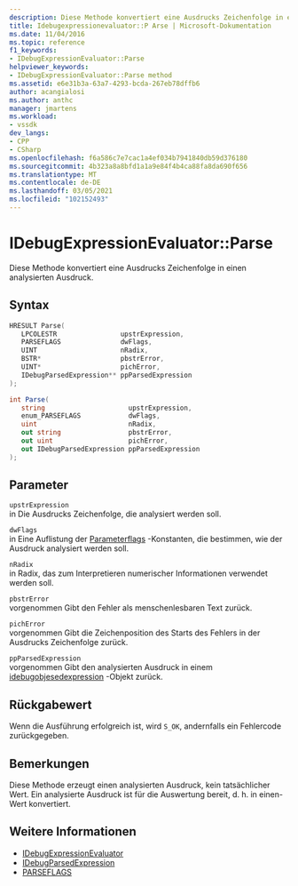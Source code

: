 ```yaml
---
description: Diese Methode konvertiert eine Ausdrucks Zeichenfolge in einen analysierten Ausdruck.
title: Idebugexpressionevaluator::P Arse | Microsoft-Dokumentation
ms.date: 11/04/2016
ms.topic: reference
f1_keywords:
- IDebugExpressionEvaluator::Parse
helpviewer_keywords:
- IDebugExpressionEvaluator::Parse method
ms.assetid: e6e31b3a-63a7-4293-bcda-267eb78dffb6
author: acangialosi
ms.author: anthc
manager: jmartens
ms.workload:
- vssdk
dev_langs:
- CPP
- CSharp
ms.openlocfilehash: f6a586c7e7cac1a4ef034b7941840db59d376180
ms.sourcegitcommit: 4b323a8a8bfd1a1a9e84f4b4ca88fa8da690f656
ms.translationtype: MT
ms.contentlocale: de-DE
ms.lasthandoff: 03/05/2021
ms.locfileid: "102152493"
---
```

# <a name="idebugexpressionevaluatorparse"></a>IDebugExpressionEvaluator::Parse
Diese Methode konvertiert eine Ausdrucks Zeichenfolge in einen analysierten Ausdruck.

## <a name="syntax"></a>Syntax

```cpp
HRESULT Parse( 
   LPCOLESTR                upstrExpression,
   PARSEFLAGS               dwFlags,
   UINT                     nRadix,
   BSTR*                    pbstrError,
   UINT*                    pichError,
   IDebugParsedExpression** ppParsedExpression
);
```

```csharp
int Parse(
   string                     upstrExpression,
   enum_PARSEFLAGS            dwFlags,
   uint                       nRadix,
   out string                 pbstrError,
   out uint                   pichError,
   out IDebugParsedExpression ppParsedExpression
);
```

## <a name="parameters"></a>Parameter
`upstrExpression`\
in Die Ausdrucks Zeichenfolge, die analysiert werden soll.

`dwFlags`\
in Eine Auflistung der [Parameterflags](../../../extensibility/debugger/reference/parseflags.md) -Konstanten, die bestimmen, wie der Ausdruck analysiert werden soll.

`nRadix`\
in Radix, das zum Interpretieren numerischer Informationen verwendet werden soll.

`pbstrError`\
vorgenommen Gibt den Fehler als menschenlesbaren Text zurück.

`pichError`\
vorgenommen Gibt die Zeichenposition des Starts des Fehlers in der Ausdrucks Zeichenfolge zurück.

`ppParsedExpression`\
vorgenommen Gibt den analysierten Ausdruck in einem [idebugobjesedexpression](../../../extensibility/debugger/reference/idebugparsedexpression.md) -Objekt zurück.

## <a name="return-value"></a>Rückgabewert
 Wenn die Ausführung erfolgreich ist, wird `S_OK`, andernfalls ein Fehlercode zurückgegeben.

## <a name="remarks"></a>Bemerkungen
 Diese Methode erzeugt einen analysierten Ausdruck, kein tatsächlicher Wert. Ein analysierte Ausdruck ist für die Auswertung bereit, d. h. in einen-Wert konvertiert.

## <a name="see-also"></a>Weitere Informationen
- [IDebugExpressionEvaluator](../../../extensibility/debugger/reference/idebugexpressionevaluator.md)
- [IDebugParsedExpression](../../../extensibility/debugger/reference/idebugparsedexpression.md)
- [PARSEFLAGS](../../../extensibility/debugger/reference/parseflags.md)
